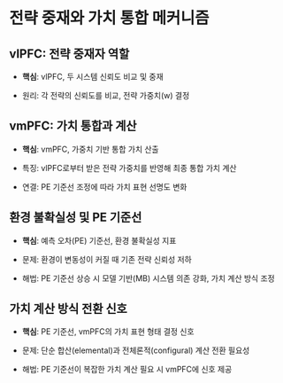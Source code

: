 # 전략 중재와 가치 통합 메커니즘

## vlPFC: 전략 중재자 역할

- **핵심**: vlPFC, 두 시스템 신뢰도 비교 및 중재

- 원리: 각 전략의 신뢰도를 비교, 전략 가중치(w) 결정
## vmPFC: 가치 통합과 계산

- **핵심**: vmPFC, 가중치 기반 통합 가치 산출

- 특징: vlPFC로부터 받은 전략 가중치를 반영해 최종 통합 가치 계산

- 연결: PE 기준선 조정에 따라 가치 표현 선명도 변화

## 환경 불확실성 및 PE 기준선

- **핵심**: 예측 오차(PE) 기준선, 환경 불확실성 지표

- 문제: 환경이 변동성이 커질 때 기존 전략 신뢰성 저하

- 해법: PE 기준선 상승 시 모델 기반(MB) 시스템 의존 강화, 가치 계산 방식 조정

## 가치 계산 방식 전환 신호

- **핵심**: PE 기준선, vmPFC의 가치 표현 형태 결정 신호

- 문제: 단순 합산(elemental)과 전체론적(configural) 계산 전환 필요성

- 해법: PE 기준선이 복잡한 가치 계산 필요 시 vmPFC에 신호 제공